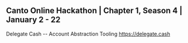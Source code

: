 ## Canto Online Hackathon | Chapter 1, Season 4 | January 2 - 22

Delegate Cash -- Account Abstraction Tooling
https://delegate.cash
